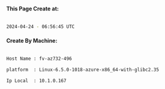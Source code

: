 
   
#### This Page Create at:

```bash

2024-04-24 - 06:56:45 UTC

```

#### Create By Machine:

```bash

Host Name : fv-az732-496

platform  : Linux-6.5.0-1018-azure-x86_64-with-glibc2.35

Ip Local  : 10.1.0.167

```

